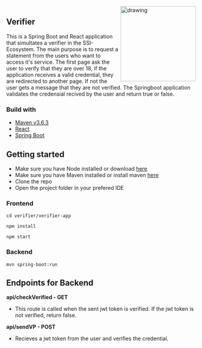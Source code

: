 <img src="https://github.com/felleslosninger/digdir-camp-2021-VC/blob/issuer-readme/issuer/digdirlogo_01.png" alt="drawing" width="200" align="right"/>

## Verifier
This is a Spring Boot and React application that simultates a verifier in the SSI-Ecosystem. The main purpose is to request a statement from the users who want to access it's service. The first page ask the user to verify that they are over 18, if the application receives a valid credential, they are redirected to another page. If not the user gets a message that they are not verified. The Springboot application validates the credensial recived by the user and return true or false. 

### Build with
* [Maven v3.6.3](https://maven.apache.org/)
* [React](https://reactjs.org/)
* [Spring Boot](https://spring.io/projects/spring-boot)


## Getting started
* Make sure you have Node installed or download [here](https://nodejs.org/en/download/)
* Make sure you have Maven installed or install maven [here](https://maven.apache.org/download.cgi)
* Clone the repo 
* Open the project folder in your prefered IDE

### Frontend
```
cd verifier/verifier-app
```
```
npm install
```
```
npm start
```
### Backend

```maven
mvn spring-boot:run
```

## Endpoints for Backend

**api/checkVerified - GET**
* This route is called when the sent jwt token is verified. If the jwt token is not verified, return false.

**api/sendVP - POST**
* Recieves a jwt token from the user and verifies the credential. 

